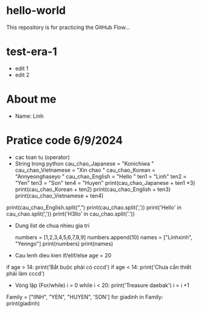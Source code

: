 # hello-world
This repository is for practicing the GitHub Flow...

# test-era-1
- edit 1
- edit 2

# About me
- Name: Linh

# Pratice code 6/9/2024

- cac toan tu (operator)
- String trong python
cau_chao_Japanese = "Konichiwa "
cau_chao_Vietnamese = "Xin chao "
cau_chao_Korean = "Annyeonghaseyo "
cau_chao_English = "Hello "
ten1 = "Linh"
ten2 = "Yen"
ten3 = "Son"
ten4 = "Huyen"
print(cau_chao_Japanese + ten1 *3)
print(cau_chao_Korean + ten2)
print(cau_chao_English + ten3)
print(cau_chao_Vietnamese + ten4)


print(cau_chao_English.split(",")
print(cau_chao.split(','))
print('Hello' in cau_chao.split(','))
print('H3llo' in cau_chao.split('.'))

- Dung list de chua nhieu gia tri

  numbers = [1,2,3,4,5,6,7,8,9]
  numbers.append(10)
  names = ["Linhxinh", "Yenngo"]
  print(numbers)
  print(names)

 - Cau lenh dieu kien if/elif/else
age = 20

if age > 14:
 print('Bắt buộc phải có cccd')
if age < 14:
 print('Chưa cần thiết phải làm cccd')

 - Vòng lặp (For/while)
i = 0
while i < 20:
 print('Treasure daebak')
 i = i +1


Family = ["lINH", "YEN", "HUYEN", 'SON']
for giadinh in Family:
print(giadinh)
